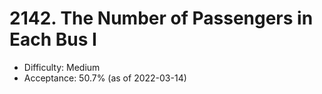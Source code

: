 # 2142. The Number of Passengers in Each Bus I
- Difficulty: Medium
- Acceptance: 50.7% (as of 2022-03-14)
